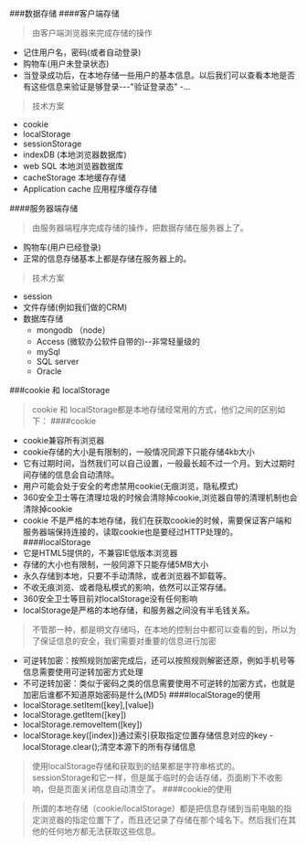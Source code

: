 ###数据存储
####客户端存储
> 由客户端浏览器来完成存储的操作
- 记住用户名，密码(或者自动登录)
- 购物车(用户未登录状态)
- 当登录成功后，在本地存储一些用户的基本信息。以后我们可以查看本地是否有这些信息来验证是够登录---"验证登录态"
-...
> 技术方案
- cookie
- localStorage
- sessionStorage
- indexDB (本地浏览器数据库)
- web SQL 本地浏览器数据库
- cacheStorage 本地缓存存储
- Application cache 应用程序缓存存储

####服务器端存储
> 由服务器端程序完成存储的操作，把数据存储在服务器上了。
- 购物车(用户已经登录)
- 正常的信息存储基本上都是存储在服务器上的。
> 技术方案
- session
- 文件存储(例如我们做的CRM)
- 数据库存储
    +  mongodb （node）
    + Access (微软办公软件自带的)--非常轻量级的
    + mySql
    + SQL server
    + Oracle

###cookie 和 localStorage
> cookie 和 localStorage都是本地存储经常用的方式，他们之间的区别如下：
####cookie
- cookie兼容所有浏览器
- cookie存储的大小是有限制的，一般情况同源下只能存储4kb大小
- 它有过期时间，当然我们可以自己设置，一般最长超不过一个月。到大过期时间存储的信息会自动清除。
- 用户可能会处于安全的考虑禁用cookie(无痕浏览，隐私模式)
- 360安全卫士等在清理垃圾的时候会清除掉cookie,浏览器自带的清理机制也会清除掉cookie
- cookie 不是严格的本地存储，我们在获取cookie的时候，需要保证客户端和服务器端保持连接的，读取cookie也是要经过HTTP处理的。
####localStorage
- 它是HTML5提供的，不兼容IE低版本浏览器
- 存储的大小也有限制，一般同源下只能存储5MB大小
- 永久存储到本地，只要不手动清除，或者浏览器不卸载等。
- 不收无痕浏览、或者隐私模式的影响，依然可以正常存储。
- 360安全卫士等目前对localStorage没有任何影响
- localStorage是严格的本地存储，和服务器之间没有半毛钱关系。

> 不管那一种，都是明文存储吗，在本地的控制台中都可以查看的到，所以为了保证信息的安全，我们需要对重要的信息进行加密
- 可逆转加密：按照规则加密完成后，还可以按照规则解密还原，例如手机号等信息需要使用可逆转加密方式处理
- 不可逆转加密：类似于密码之类的信息需要使用不可逆转的加密方式，也就是加密后谁都不知道原始密码是什么(MD5)
####localStorage的使用
- localStorage.setItem([key],[value])
- localStorage.getItem([key])
- localStorage.removeItem([key])
- localStorage.key([index])通过索引获取指定位置存储信息对应的key
-localStorage.clear();清空本源下的所有存储信息
> 使用localStorage存储和获取到的结果都是字符串格式的。
> sessionStorage和它一样，但是属于临时的会话存储，页面刷下不收影响，但是页面关闭信息自动清空了。
####cookie的使用



> 所谓的本地存储（cookie/localStorage）都是把信息存储到当前电脑的指定浏览器的指定位置下了，而且还记录了存储在那个域名下。然后我们在其他的任何地方都无法获取这些信息。




